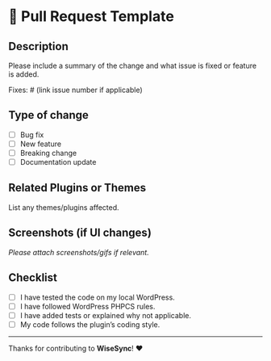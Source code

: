# 🚀 Pull Request Template

## Description

Please include a summary of the change and what issue is fixed or feature is added.

Fixes: # (link issue number if applicable)

## Type of change

- [ ] Bug fix
- [ ] New feature
- [ ] Breaking change
- [ ] Documentation update

## Related Plugins or Themes

List any themes/plugins affected.

## Screenshots (if UI changes)

_Please attach screenshots/gifs if relevant._

## Checklist

- [ ] I have tested the code on my local WordPress.
- [ ] I have followed WordPress PHPCS rules.
- [ ] I have added tests or explained why not applicable.
- [ ] My code follows the plugin’s coding style.

---

Thanks for contributing to **WiseSync**! ❤️
